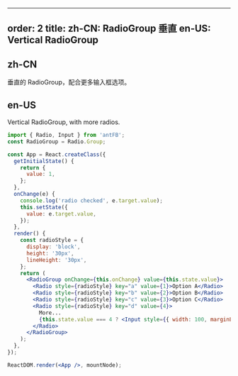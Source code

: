---
order: 2
title:
  zh-CN: RadioGroup 垂直
  en-US: Vertical RadioGroup
--------------------------

## zh-CN

垂直的 RadioGroup，配合更多输入框选项。

## en-US

Vertical RadioGroup, with more radios.

```jsx
import { Radio, Input } from 'antFB';
const RadioGroup = Radio.Group;

const App = React.createClass({
  getInitialState() {
    return {
      value: 1,
    };
  },
  onChange(e) {
    console.log('radio checked', e.target.value);
    this.setState({
      value: e.target.value,
    });
  },
  render() {
    const radioStyle = {
      display: 'block',
      height: '30px',
      lineHeight: '30px',
    };
    return (
      <RadioGroup onChange={this.onChange} value={this.state.value}>
        <Radio style={radioStyle} key="a" value={1}>Option A</Radio>
        <Radio style={radioStyle} key="b" value={2}>Option B</Radio>
        <Radio style={radioStyle} key="c" value={3}>Option C</Radio>
        <Radio style={radioStyle} key="d" value={4}>
          More...
          {this.state.value === 4 ? <Input style={{ width: 100, marginLeft: 10 }} /> : null}
        </Radio>
      </RadioGroup>
    );
  },
});

ReactDOM.render(<App />, mountNode);
```
